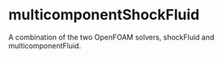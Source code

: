 # multicomponentShockFluid
A combination of the two OpenFOAM solvers, shockFluid and multicomponentFluid.

